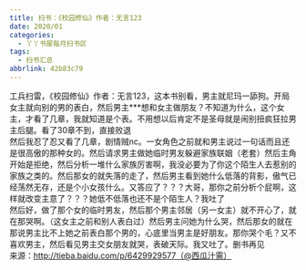 ```yaml
---
title: 扫书：《校园修仙》作者：无言123
date: 2020/01
categories:
  - 丫丫书屋每月扫书区
tags:
  - 扫书汇总
abbrlink: 42b83c79
---
```



工兵扫雷，《校园修仙》作者：无言123，这本书别看，男主就尼玛一舔狗。开局女主就向别的男的表白，然后男主***想和女主做朋友？不知道为什么，这个女主，才看了几章，我就知道是个表。不用想以后肯定不是圣母就是闹别扭疯狂拉男主后腿。看了30章不到，直接败退  
然后我忍了忍又看了几章，剧情贼nc。一女角色之前就和男主说过一句话而且还是很高傲的那种女的。然后请求男主做她临时男友躲避家族联姻（老套）然后主角开始是拒绝，然后分析一堆什么家族厉害啊，我没必要为了你这个陌生人去惹别的家族之类的。然后那女的就失落的走了，然后男主看到她什么低落的背影，傲气已经荡然无存，还是个小女孩什么。又答应了？？？大哥，那你之前分析个屁啊，这样就改变主意了？？？她低不低落也还不是个陌生人？我吐了  
然后好，做了那个女的临时男友，然后那个男主邻居（另一女主）就不开心了，就在那哭啊。（这女主之前和别人表白过）然后男主问她为什么哭，然后那女的就在那说男主比不上她之前表白那个男的，心底里当男主是好朋友。那你哭个毛？又不喜欢男主，然后看见男主交女朋友就哭，表破天际。我又吐了。删书再见  
来源：http://tieba.baidu.com/p/6429929577（@西瓜汁需）  
